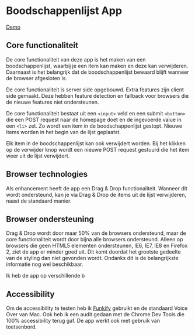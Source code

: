 # Boodschappenlijst App

[Demo](http://068306a8.ngrok.io/)

## Core functionaliteit

De core functionaliteit van deze app is het maken van een boodschappenlijst, waarbij je een item kan maken en deze kan verwijderen. Daarnaast is het belangrijk dat de boodschappenlijst bewaard blijft wanneer de browser afgesloten is.

De core functionaliteit is server side opgebouwd. Extra features zijn client side gemaakt. Deze hebben feature detection en fallback voor browsers die de nieuwe features niet ondersteunen.

De core functionaliteit bestaat uit een `<input>` veld en een submit `<button>` die een POST request naar de homepage doet en de ingevoerde value in een `<li>` zet. Zo wordt een item in de boodschappenlijst gestopt. Nieuwe items worden in het begin van de lijst geplaatst.

Elk item in de boodschappenlijst kan ook verwijdert worden. Bij het klikken op de verwijder knop wordt een nieuwe POST request gestuurd die het item weer uit de lijst verwijdert.

## Browser technologies

Als enhancement heeft de app een Drag & Drop functionaliteit. Wanneer dit wordt ondersteund, kan je via Drag & Drop de items uit de lijst verwijderen, naast de standaard manier.

## Browser ondersteuning

Drag & Drop wordt door maar 50% van de browsers ondersteund, maar de core functionaliteit wordt door bijna alle browsers ondersteund. Alleen op browsers die geen HTML5 elementen ondersteunen, IE6, IE7, IE8 en Firefox 2, ziet de app er minder goed uit. Dit komt doordat het grootste gedeelte van de styling dan niet gevonden wordt. Ondanks dit is de belangrijkste informatie nog wel beschikbaar.

Ik heb de app op verschillende b

## Accessibility

Om de accessibility te testen heb ik [Funkify](http://www.funkify.org/) gebruikt en de standaard Voice Over van Mac. Ook heb ik een audit gedaan met de Chrome Dev Tools die 100% accessibility terug gaf. De app werkt ook met gebruik van toetsenbord.
